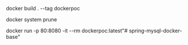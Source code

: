 
docker build . --tag dockerpoc

docker system prune

docker run -p 80:8080 -it --rm dockerpoc:latest"# spring-mysql-docker-base" 
